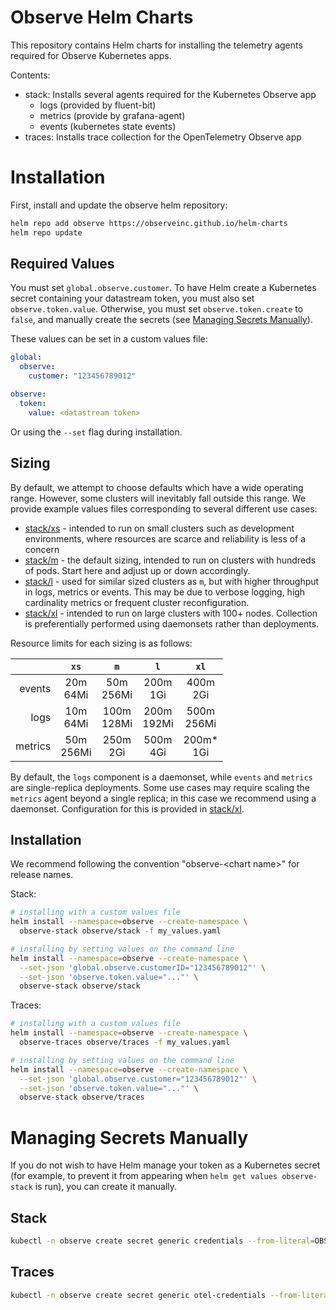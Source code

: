# Observe Helm Charts

This repository contains Helm charts for installing the telemetry agents required for Observe Kubernetes apps.

Contents:
* stack: Installs several agents required for the Kubernetes Observe app
  * logs (provided by fluent-bit)
  * metrics (provide by grafana-agent)
  * events (kubernetes state events)
* traces: Installs trace collection for the OpenTelemetry Observe app

# Installation

First, install and update the observe helm repository:

```bash
helm repo add observe https://observeinc.github.io/helm-charts
helm repo update
```

## Required Values
You must set `global.observe.customer`. To have Helm create a Kubernetes secret containing your
datastream token, you must also set `observe.token.value`. Otherwise, you must set `observe.token.create`
to `false`, and manually create the secrets (see [Managing Secrets Manually](#managing-secrets-manually)).

These values can be set in a custom values file:

```yaml
global:
  observe:
    customer: "123456789012"

observe:
  token:
    value: <datastream token>
```

Or using the `--set` flag during installation.

## Sizing

By default, we attempt to choose defaults which have a wide operating
range. However, some clusters will inevitably fall outside this range. We
provide example values files corresponding to several different use cases:

- [stack/xs](https://github.com/observeinc/helm-charts/tree/main/examples/stack/values-xs.yaml) - intended to run on small clusters such as development environments, where resources are scarce and reliability is less of a concern
- [stack/m](https://github.com/observeinc/helm-charts/tree/main/examples/stack/values-m.yaml) - the default sizing, intended to run on clusters with hundreds of pods. Start here and adjust up or down accordingly.
- [stack/l](https://github.com/observeinc/helm-charts/tree/main/examples/stack/values-l.yaml) - used for similar sized clusters as `m`, but with higher throughput in logs, metrics or events. This may be due to verbose logging, high cardinality metrics or frequent cluster reconfiguration.
- [stack/xl](https://github.com/observeinc/helm-charts/tree/main/examples/stack/values-xl.yaml) - intended to run on large clusters with 100+ nodes. Collection is preferentially performed using daemonsets rather than deployments.

Resource limits for each sizing is as follows:

|         |     `xs`     |      `m`      |      `l`      |     `xl`      |
|--------:|:------------:|:-------------:|:-------------:|:-------------:|
|  events | 20m<br>64Mi  | 50m<br>256Mi  |  200m<br>1Gi  |  400m<br>2Gi  |
|    logs | 10m<br>64Mi  | 100m<br>128Mi | 200m<br>192Mi | 500m<br>256Mi |
| metrics | 50m<br>256Mi |  250m<br>2Gi  |  500m<br>4Gi  | 200m*<br>1Gi  |

By default, the `logs` component is a daemonset, while `events` and `metrics` are
single-replica deployments. Some use cases may require scaling the `metrics`
agent beyond a single replica; in this case we recommend using a daemonset.
Configuration for this is provided in [stack/xl](https://github.com/observeinc/helm-charts/tree/main/examples/stack/values-xl.yaml).

## Installation

We recommend following the convention "observe-\<chart name\>" for release names.

Stack:
```bash
# installing with a custom values file
helm install --namespace=observe --create-namespace \
  observe-stack observe/stack -f my_values.yaml

# installing by setting values on the command line
helm install --namespace=observe --create-namespace \
  --set-json 'global.observe.customerID="123456789012"' \
  --set-json 'observe.token.value="..."' \
  observe-stack observe/stack
```

Traces:
```bash
# installing with a custom values file
helm install --namespace=observe --create-namespace \
  observe-traces observe/traces -f my_values.yaml

# installing by setting values on the command line
helm install --namespace=observe --create-namespace \
  --set-json 'global.observe.customer="123456789012"' \
  --set-json 'observe.token.value="..."' \
  observe-stack observe/traces
```

# Managing Secrets Manually

If you do not wish to have Helm manage your token as a Kubernetes secret (for example,
to prevent it from appearing when `helm get values observe-stack` is run), you can create
it manually.

## Stack

```bash
kubectl -n observe create secret generic credentials --from-literal=OBSERVE_TOKEN=<datastream token>
```

## Traces

```bash
kubectl -n observe create secret generic otel-credentials --from-literal=OBSERVE_TOKEN=<datastream token>
```
